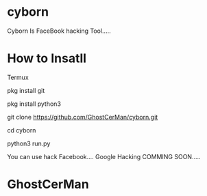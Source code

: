 # cyborn
Cyborn Is FaceBook hacking Tool.....

# How to Insatll

Termux

pkg install git

pkg install python3

git clone https://github.com/GhostCerMan/cyborn.git

cd cyborn

python3 run.py

You can use hack Facebook.... Google Hacking COMMING SOON.....

# GhostCerMan

